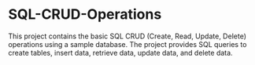 # SQL-CRUD-Operations
This project contains the basic SQL CRUD (Create, Read, Update, Delete) operations using a sample database. 
The project provides SQL queries to create tables, insert data, retrieve data, update data, and delete data.
